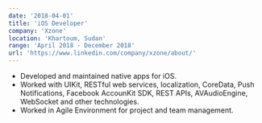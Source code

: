 ```yaml
---
date: '2018-04-01'
title: 'iOS Developer'
company: 'Xzone'
location: 'Khartoum, Sudan'
range: 'April 2018 - December 2018'
url: 'https://www.linkedin.com/company/xzone/about/'
---
```


- Developed and maintained native apps for iOS.
- Worked with UIKit, RESTful web services, localization, CoreData, Push Notifications, Facebook AccounKit SDK, REST APIs, AVAudioEngine, WebSocket and other technologies.
- Worked in Agile Environment for project and team management.